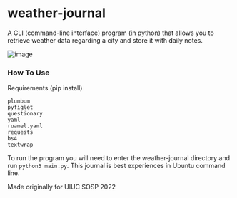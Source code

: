 # weather-journal
A CLI (command-line interface) program (in python) that allows you to retrieve weather data regarding a city and store it with daily notes.

![image](https://user-images.githubusercontent.com/33736335/175537771-20345b16-a79a-496b-b055-e94575d60000.png)

### How To Use

Requirements (pip install)
```
plumbum
pyfiglet
questionary
yaml
ruamel.yaml
requests
bs4
textwrap
```

To run the program you will need to enter the weather-journal directory and run ```python3 main.py```. This journal is best experiences in Ubuntu command line.




Made originally for UIUC SOSP 2022
